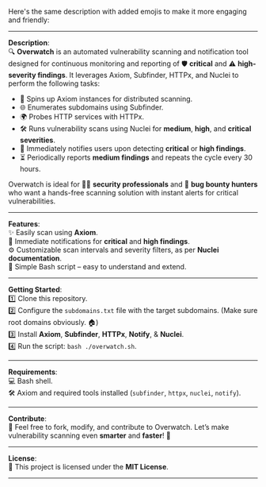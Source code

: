 Here's the same description with added emojis to make it more engaging and friendly:

---

**Description**:  
🔍 **Overwatch** is an automated vulnerability scanning and notification tool designed for continuous monitoring and reporting of 🛡️ **critical** and ⚠️ **high-severity findings**. It leverages Axiom, Subfinder, HTTPx, and Nuclei to perform the following tasks:  
- 🚀 Spins up Axiom instances for distributed scanning.  
- 🌐 Enumerates subdomains using Subfinder.  
- 🌍 Probes HTTP services with HTTPx.  
- 🛠️ Runs vulnerability scans using Nuclei for **medium**, **high**, and **critical severities**.  
- 📢 Immediately notifies users upon detecting **critical** or **high findings**.  
- ⏳ Periodically reports **medium findings** and repeats the cycle every 30 hours.  

Overwatch is ideal for 🕵️‍♂️ **security professionals** and 🏹 **bug bounty hunters** who want a hands-free scanning solution with instant alerts for critical vulnerabilities.

---

**Features**:  
✨ Easily scan using **Axiom**.  
📢 Immediate notifications for **critical** and **high findings**.  
⚙️ Customizable scan intervals and severity filters, as per **Nuclei documentation**.  
🐚 Simple Bash script – easy to understand and extend.  

---

**Getting Started**:  
1️⃣ Clone this repository.  
2️⃣ Configure the `subdomains.txt` file with the target subdomains. (Make sure root domains obviously. 🏠)  
3️⃣ Install **Axiom**, **Subfinder**, **HTTPx**, **Notify**, & **Nuclei**.  
4️⃣ Run the script: `bash ./overwatch.sh`.  

---

**Requirements**:  
💻 Bash shell.  
🛠️ Axiom and required tools installed (`subfinder`, `httpx`, `nuclei`, `notify`).  

---

**Contribute**:  
🤝 Feel free to fork, modify, and contribute to Overwatch. Let’s make vulnerability scanning even **smarter** and **faster**! 🚀  

---

**License**:  
📜 This project is licensed under the **MIT License**.  

---


